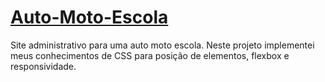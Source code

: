 # <a href="https://gabriel740g.github.io/Auto-Moto-Escola/home/index.html">Auto-Moto-Escola</a>
Site administrativo para uma auto moto escola. Neste projeto implementei meus conhecimentos de CSS para posição de elementos, flexbox e responsividade.

